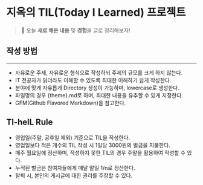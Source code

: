# **지옥의 TIL(Today I Learned) 프로젝트**

> 📆 오늘 **새로 배운 내용** 및 **경험**을 글로 정리해보자!

## **작성 방법**

---

- 자유로운 주제, 자유로운 형식으로 작성하되 주제의 규모를 크게 하지 않는다.
- IT 전공자가 읽더라도 이해할 수 있도록 최대한 이해하기 쉽게 작성한다.
- 분야에 맞게 자유롭게 Directory 생성이 가능하며, lowercase로 생성한다.
- 파일명의 경우 {theme}.md로 하며, 최대한 내용을 유추할 수 있게 지정한다.
- GFM(Github Flavored Markdown)을 참고한다.

## **TI-helL Rule**

- 영업일(주말, 공휴일 제외) 기준으로 TIL을 작성한다.
- 영업일보다 적은 개수의 TIL 작성 시 1일당 3000원의 벌금을 지불한다.
- 매주 월요일에 정산하며, 작성하지 못한 TIL의 경우 주말을 활용하여 작성할 수 있다.
- 누적된 벌금은 참여자들에게 매달 말일 1/n로 정산한다.
- 탈퇴 시, 본인의 게시글에 대한 권리를 주장할 수 있다.
